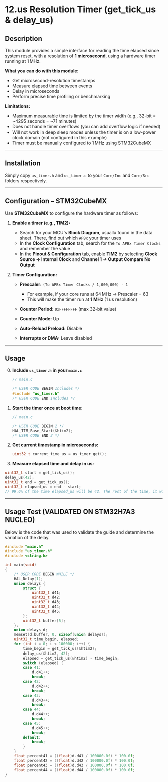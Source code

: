 # 12.us Resolution Timer (get_tick_us & delay_us)

## Description
This module provides a simple interface for reading the time elapsed since system reset, with a resolution of **1 microsecond**, using a hardware timer running at 1 MHz.

**What you can do with this module:**

* Get microsecond-resolution timestamps
* Measure elapsed time between events
* Delay in microseconds
* Perform precise time profiling or benchmarking

**Limitations:**

* Maximum measurable time is limited by the timer width (e.g., 32-bit = \~4295 seconds = \~71 minutes)
* Does not handle timer overflows (you can add overflow logic if needed)
* Will not work in deep sleep modes unless the timer is on a low-power clock domain (not configured in this example)
* Timer must be manually configured to 1 MHz using STM32CubeMX

---

## Installation
Simply copy `us_timer.h` and `us_timer.c` to your `Core/Inc` and `Core/Src` folders respectively.

---

## Configuration – STM32CubeMX
Use **STM32CubeMX** to configure the hardware timer as follows:

1. **Enable a timer (e.g., TIM2):**
   * Search for your MCU's **Block Diagram**, usuallu found in the data sheet. There, find out which `APBx` your timer uses
   * In the **Clock Configuration** tab, search for the `To APBx Timer Clocks` and remember the value
   * In the **Pinout & Configuration** tab, enable **TIM2** by selecting **Clock Source → Internal Clock** and **Channel 1 → Output Compare No Output** 

2. **Timer Configuration:**

   * **Prescaler:** `(To APBx Timer Clocks / 1,000,000) - 1`

     * For example, if your core runs at 64 MHz → Prescaler = 63
     * This will make the timer run at **1 MHz** (1 us resolution)
   * **Counter Period:** `0xFFFFFFFF` (max 32-bit value)
   * **Counter Mode:** Up
   * **Auto-Reload Preload:** Disable
   * **Interrupts or DMA:** Leave disabled

---

## Usage
0. **Include `us_timer.h` in your `main.c`**

    ```c
    // main.c

    /* USER CODE BEGIN Includes */
    #include "us_timer.h"
    /* USER CODE END Includes */
    ```

1. **Start the timer once at boot time:**

   ```c
   // main.c

   /* USER CODE BEGIN 2 */
   HAL_TIM_Base_Start(&htim2);
   /* USER CODE END 2 */
   ```

2. **Get current timestamp in microseconds:**

   ```c
   uint32_t current_time_us = us_timer_get();
   ```

3. **Measure elapsed time and delay in us:**
```c
uint32_t start = get_tick_us();
delay_us(42);
uint32_t end = get_tick_us();
uint32_t elapsed_us = end - start;
// 99.6% of the time elapsed_us will be 42. The rest of the time, it will be 42 +- 1. This is a limitation of the MCU.
```
---

## Usage Test (VALIDATED ON STM32H7A3 NUCLEO)
Below is the code that was used to validate the guide and determine the variation of the delay.

```c
#include "main.h"
#include "us_timer.h"
#include <string.h>

int main(void)
{
    /* USER CODE BEGIN WHILE */
    HAL_Delay(1);
	union delays {
		struct {
			uint32_t d41;
			uint32_t d42;
			uint32_t d43;
			uint32_t d44;
			uint32_t d45;
		};
		uint32_t buffer[5];
	};
	union delays d;
	memset(d.buffer, 0, sizeof(union delays));
	uint32_t time_begin, elapsed;
	for (int i = 0; i < 100000; i++) {
		time_begin = get_tick_us(&htim2);
		delay_us(&htim2, 42);
		elapsed = get_tick_us(&htim2) - time_begin;
		switch (elapsed) {
		case 41:
			d.d41++;
			break;
		case 42:
			d.d42++;
			break;
		case 43:
			d.d43++;
			break;
		case 44:
			d.d44++;
			break;
		case 45:
			d.d45++;
			break;
		default:
			break;
		}
	}
	float percent41 = ((float)d.d41 / 100000.0f) * 100.0f;
	float percent42 = ((float)d.d42 / 100000.0f) * 100.0f;
	float percent43 = ((float)d.d43 / 100000.0f) * 100.0f;
	float percent44 = ((float)d.d44 / 100000.0f) * 100.0f;
}
```